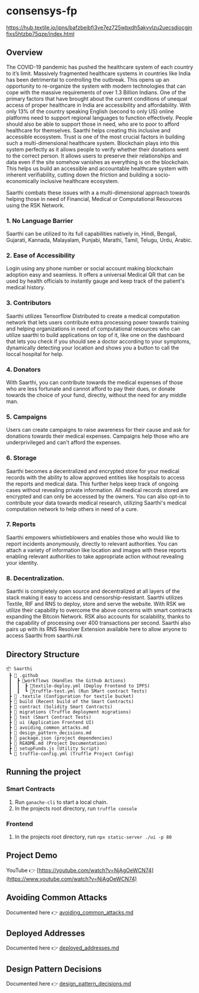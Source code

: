 # consensys-fp

https://hub.textile.io/ipns/bafzbeibfi3ve7ez725wbxdh5akyvlzu2uecsdiocgjnfixs5htzbp75qze/index.html

## Overview
The COVID-19 pandemic has pushed the healthcare system of each country to it’s limit. Massively fragmented healthcare systems in countries like India has been detrimental to controlling the outbreak. This opens up an opportunity to re-organize the system with modern technologies that can cope with the massive requirements of over 1.3 Billion Indians. One of the primary factors that have brought about the current conditions of unequal access of proper healthcare in India are accessibility and affordability. With only 13% of the country speaking English (second to only US) online platforms need to support regional languages to function effectively. People should also be able to support those in need, who are to poor to afford healthcare for themselves. Saarthi helps creating this inclusive and accessible ecosystem. Trust is one of the most crucial factors in building such a multi-dimensional healthcare system. Blockchain plays into this system perfectly as it allows people to verify whether their donations went to the correct person. It allows users to preserve their relationships and data even if the site somehow vanishes as everything is on the blockchain. This helps us build an accessible and accountable healthcare system with inherent verifiability, cutting down the friction and building a socio-economically inclusive healthcare ecosystem.

Saarthi combats these issues with a a multi-dimensional approach towards helping those in need of Financial, Medical or Computational Resources using the RSK Network.

### 1. No Language Barrier
Saarthi can be utilized to its full capabilities natively in, Hindi, Bengali, Gujarati, Kannada, Malayalam, Punjabi, Marathi, Tamil, Telugu, Urdu, Arabic.

### 2. Ease of Accessibility
Login using any phone number or social account making blockchain adoption easy and seamless. It offers a universal Medical QR that can be used by health officials to instantly gauge and keep track of the patient's medical history.

### 3. Contributors
Saarthi utilizes Tensorflow Distributed to create a medical computation network that lets users contribute extra processing power towards training and helping organizations in need of computational resources who can utilize saarthi to build applications on top of it, like one on the dashboard that lets you check if you should see a doctor according to your symptoms, dynamically detecting your location and shows you a button to call the loccal hospital for help.

### 4. Donators
With Saarthi, you can contribute towards the medical expenses of those who are less fortunate and cannot afford to pay their dues, or donate towards the choice of your fund, directly, without the need for any middle man.

### 5. Campaigns
Users can create campaigns to raise awareness for their cause and ask for donations towards their medical expenses. Campaigns help those who are underprivileged and can't afford the expenses.

### 6. Storage
Saarthi becomes a decentralized and encrypted store for your medical records with the ability to allow approved entities like hospitals to access the reports and medical data. This further helps keep track of ongoing cases without revealing private information. All medical records stored are encrypted and can only be accessed by the owners. You can also opt-in to contribute your data towards medical research, utilizing Saarthi's medical computation network to help others in need of a cure.

### 7. Reports
Saarthi empowers whistleblowers and enables those who would like to report incidents anonymously, directly to relevant authorities. You can attach a variety of information like location and images with these reports enabling relevant authorities to take appropriate action without revealing your identity.

### 8. Decentralization.
Saarthi is completely open source and decentralized at all layers of the stack making it easy to access and censorship-resistant. Saarthi utilizes Textile, RIF and RNS to deploy, store and serve the website. With RSK we utilize their capability to overcome the above concerns with smart contracts expanding the Bitcoin Network. RSK also accounts for scalability, thanks to the capability of processing over 400 transactions per second. Saarthi also pairs up with its RNS Resolver Extension available here to allow anyone to access Saarthi from saarthi.rsk

## Directory Structure

```
📦 Saarthi
 ┣ 📂 .github
 ┃  ┣ 📂workflows (Handles the Github Actions)
 ┃  ┃  ┣ 📜textile-deploy.yml (Deploy Frontend to IPFS)
 ┃  ┃  ┗ 📜truffle-test.yml (Run SMart contract Tests)
 ┣ 📂 .textile (Configuration for textile bucket)
 ┣ 📂 build (Recent build of the Smart Contracts)
 ┣ 📂 contract (Solidity Smart Contracts)
 ┣ 📂 migrations (Truffle deployment migrations)
 ┣ 📂 test (Smart Contract Tests)
 ┣ 📂 ui (Application Frontend UI)
 ┣ 📜 avoiding_common_attacks.md
 ┣ 📜 design_pattern_decisions.md
 ┣ 📜 package.json (project dependencies)
 ┣ 📜 README.md (Project Documentation)
 ┣ 📜 setupFunds.js (Utility Script)
 ┗ 📜 truffle-config.yml (Truffle Project Config)
```

## Running the project

### Smart Contracts
1. Run `ganache-cli` to start a local chain.
1. In the projects root directory, run `truffle console`

### Frontend
1. In the projects root directory, run `npx static-server ./ui -p 80`

## Project Demo
YouTube 👉 [https://youtube.com/watch?v=NjAgOeWCN74](https://www.youtube.com/watch?v=NjAgOeWCN74)

## Avoiding Common Attacks
Documented here 👉 [avoiding_common_attacks.md](avoiding_common_attacks.md)

## Deployed Addresses
Documented here 👉 [deployed_addresses.md](deployed_addresses.md)

## Design Pattern Decisions
Documented here 👉 [design_pattern_decisions.md](design_pattern_decisions.md)

